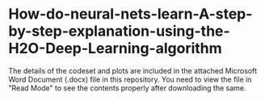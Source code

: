 # How-do-neural-nets-learn-A-step-by-step-explanation-using-the-H2O-Deep-Learning-algorithm

The details of the codeset and plots are included in the attached Microsoft Word Document (.docx) file in this repository. 
You need to view the file in "Read Mode" to see the contents properly after downloading the same.
